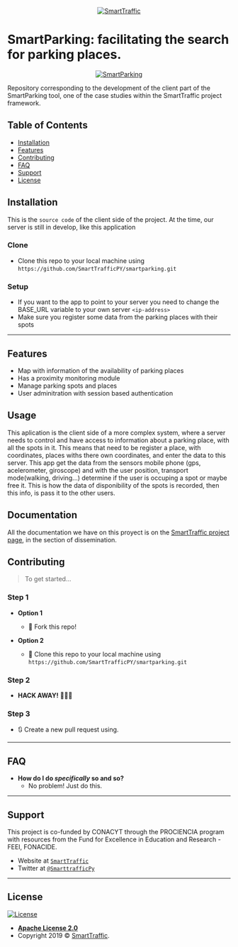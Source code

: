 <p align="center">
    <a href="http://smarttraffic.com.py"><img src="https://github.com/SmartTrafficPY/smartparking/blob/master/header.JPG"        title="SmartTraffic" alt="SmartTraffic"></a>
</p>

# SmartParking: facilitating the search for parking places.

<p align="center">
  <a href="https://www.smarttraffic.com.py/SmartParking/"><img  src="https://github.com/SmartTrafficPY/smartparking/blob/master/miniSmartParkingIcon.png" title="SmartParking" alt="SmartParking"></a>
</p>

Repository corresponding to the development of the client part of the SmartParking tool, one of the case studies within the SmartTraffic project framework.

## Table of Contents

- [Installation](#installation)
- [Features](#features)
- [Contributing](#contributing)
- [FAQ](#faq)
- [Support](#support)
- [License](#license)

## Installation

This is the `source code` of the client side of the project.
At the time, our server is still in develop, like this application

### Clone

- Clone this repo to your local machine using `https://github.com/SmartTrafficPY/smartparking.git`

### Setup

- If you want to the app to point to your server you need to change the BASE_URL variable to your own server `<ip-address>`
- Make sure you register some data from the parking places with their spots
---

## Features
- Map with information of the availability of parking places
- Has a proximity monitoring module
- Manage parking spots and places
- User adminitration with session based authentication

## Usage
This aplication is the client side of a more complex system, where a server needs to control and have access to information about a parking place, with all the spots in it. This means that need to be register a place, with coordinates, places withs there own coordinates, and enter the data to this server.
This app get the data from the sensors mobile phone (gps, acelerometer, giroscope) and with the user position, transport mode(walking, driving...) determine if the user is occuping a spot or maybe free it. This is how the data of disponibility of the spots is recorded, then this info, is pass it to the other users.

## Documentation

All the documentation we have on this proyect is on the [SmartTraffic project page](http://smarttraffic.com.py), in the section of dissemination.

## Contributing

> To get started...

### Step 1

- **Option 1**
    - 🍴 Fork this repo!

- **Option 2**
    - 👯 Clone this repo to your local machine using `https://github.com/SmartTrafficPY/smartparking.git`

### Step 2

- **HACK AWAY!** 🔨🔨🔨

### Step 3

- 🔃 Create a new pull request using.

---

## FAQ

- **How do I do *specifically* so and so?**
    - No problem! Just do this.

---

## Support

This project is co-funded by CONACYT through the PROCIENCIA program with resources from the Fund for Excellence in Education and Research - FEEI, FONACIDE.

- Website at <a href="http://smarttraffic.com.py" target="_blank">`SmartTraffic`</a>
- Twitter at <a href="https://twitter.com/SmarttrafficPy" target="_blank">`@SmarttrafficPy`</a>

---

## License

[![License](https://img.shields.io/badge/License-Apache%202.0-yellowgreen.svg)](https://opensource.org/licenses/Apache-2.0)  

- **[Apache License 2.0](https://github.com/SmartTrafficPY/smartparking/blob/master/LICENSE)**
- Copyright 2019 © <a href="http://smarttraffic.com.py" target="_blank">SmartTraffic</a>.
